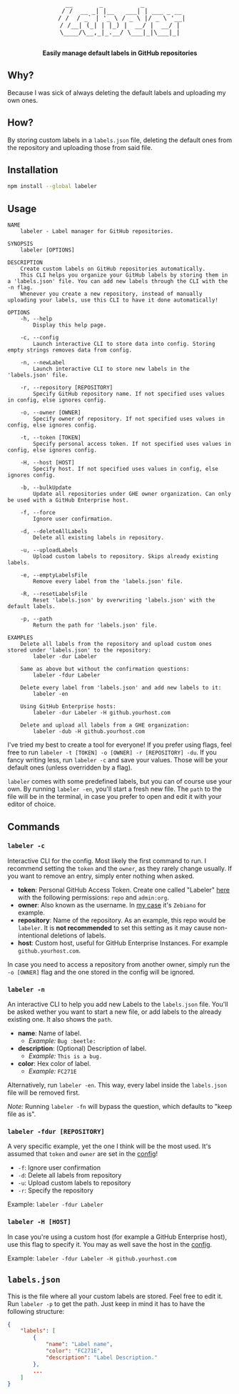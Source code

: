 <!-- TODO: Spaces 2 -->
<!-- TODO: Change all functions to arrow functions -->
<!-- TODO: Make code cleaner -->
<div align="center">
 <!-- <img src="Stuff/AppIcon-readme.png" width="200" height="200"> -->
    <pre>
   __       _          _           
  / /  __ _| |__   ___| | ___ _ __ 
 / /  / _` | '_ \ / _ \ |/ _ \ '__|
/ /__| (_| | |_) |  __/ |  __/ |
\____/\__,_|_.__/ \___|_|\___|_|
    </pre>
 <p>
  <b>Easily manage default labels in GitHub repositories</b>
 </p>

  <!-- Badges -->
  <!-- <a href="#usage" alt="CLI Status"><img src="https://img.shields.io/badge/CLI-Passing-green.svg"></img></a> -->
  <!-- <a alt="CLI Status"><img src="https://img.shields.io/badge/CLI-Partial-orange.svg"></img></a> -->
  <!-- <a alt="CLI Status"><img src="https://img.shields.io/badge/CLI-Failing-red.svg"></img></a> -->
</div>

## Why?

Because I was sick of always deleting the default labels and uploading my own ones.

## How?

By storing custom labels in a `labels.json` file, deleting the default ones from the repository and uploading those from said file.

## Installation

```sh
npm install --global labeler
```

## Usage

```text
NAME
    labeler - Label manager for GitHub repositories.

SYNOPSIS
    labeler [OPTIONS]

DESCRIPTION
    Create custom labels on GitHub repositories automatically.
    This CLI helps you organize your GitHub labels by storing them in a 'labels.json' file. You can add new labels through the CLI with the -n flag.
    Whenever you create a new repository, instead of manually uploading your labels, use this CLI to have it done automatically!

OPTIONS
    -h, --help
        Display this help page.

    -c, --config
        Launch interactive CLI to store data into config. Storing empty strings removes data from config.

    -n, --newLabel
        Launch interactive CLI to store new labels in the 'labels.json' file.

    -r, --repository [REPOSITORY]
        Specify GitHub repository name. If not specified uses values in config, else ignores config.

    -o, --owner [OWNER]
        Specify owner of repository. If not specified uses values in config, else ignores config.

    -t, --token [TOKEN]
        Specify personal access token. If not specified uses values in config, else ignores config.

    -H, --host [HOST]
        Specify host. If not specified uses values in config, else ignores config.

    -b, --bulkUpdate
        Update all repositories under GHE owner organization. Can only be used with a GitHub Enterprise host.

    -f, --force
        Ignore user confirmation.

    -d, --deleteAllLabels
        Delete all existing labels in repository.

    -u, --uploadLabels
        Upload custom labels to repository. Skips already existing labels.

    -e, --emptyLabelsFile
        Remove every label from the 'labels.json' file.

    -R, --resetLabelsFile
        Reset 'labels.json' by overwriting 'labels.json' with the default labels.

    -p, --path
        Return the path for 'labels.json' file.

EXAMPLES
    Delete all labels from the repository and upload custom ones stored under 'labels.json' to the repository:
        labeler -dur Labeler

    Same as above but without the confirmation questions:
        labeler -fdur Labeler

    Delete every label from 'labels.json' and add new labels to it:
        labeler -en

    Using GitHub Enterprise hosts:
        labeler -dur Labeler -H github.yourhost.com
    
    Delete and upload all labels from a GHE organization:
        labeler -dub -H github.yourhost.com
```

I've tried my best to create a tool for everyone! If you prefer using flags, feel free to run `labeler -t [TOKEN] -o [OWNER] -r [REPOSITORY] -du`. If you fancy writing less, run `labeler -c` and save your values. Those will be your default ones (unless overridden by a flag).

`labeler` comes with some predefined labels, but you can of course use your own. By running  `labeler -en`, you'll start a fresh new file. The `path` to the file will be in the terminal, in case you prefer to open and edit it with your editor of choice.

## Commands
### `labeler -c`

Interactive CLI for the config. Most likely the first command to run. I recommend setting the `token` and the `owner`, as they rarely change usually. If you want to remove an entry, simply enter nothing when asked.

- **token**: Personal GitHub Access Token. Create one called "Labeler" [here](https://github.com/settings/tokens) with the following permissions: `repo` and `admin:org`.
- **owner**: Also known as the username. In [my case](https://github.com/Zebiano) it's `Zebiano` for example.
- **repository**: Name of the repository. As an example, this repo would be `labeler`. It is **not recommended** to set this setting as it may cause non-intentional deletions of labels.
- **host**: Custom host, useful for GitHub Enterprise Instances. For example `github.yourhost.com`.

In case you need to access a repository from another owner, simply run the `-o [OWNER]` flag and the one stored in the config will be ignored.

### `labeler -n`

An interactive CLI to help you add new Labels to the `labels.json` file. You'll be asked wether you want to start a new file, or add labels to the already existing one. It also shows the `path`.
- **name**: Name of label.
  - *Example:* `Bug :beetle:`
- **description**: (Optional) Description of label.
  - *Example:* `This is a bug.`
- **color**: Hex color of label.
  - *Example:* `FC271E`

Alternatively, run `labeler -en`. This way, every label inside the `labels.json` file will be removed first.

*Note:* Running `labeler -fn` will bypass the question, which defaults to "keep file as is".

### `labeler -fdur [REPOSITORY]`

A very specific example, yet the one I think will be the most used. It's assumed that `token` and `owner` are set in the [config](#labeler--c)!
- `-f`: Ignore user confirmation
- `-d`: Delete all labels from repository
- `-u`: Upload custom labels to repository
- `-r`: Specify the repository

Example: `labeler -fdur Labeler`

### `labeler -H [HOST]`

In case you're using a custom host (for example a GitHub Enterprise host), use this flag to specify it. You may as well save the host in the [config](#labeler--c).

Example: `labeler -fdur Labeler -H github.yourhost.com`

## `labels.json`

This is the file where all your custom labels are stored. Feel free to edit it. Run `labeler -p` to get the path. Just keep in mind it has to have the following structure:

```json
{
    "labels": [
        {
            "name": "Label name",
            "color": "FC271E",
            "description": "Label Description."
        },
        ...
    ]
}
```
